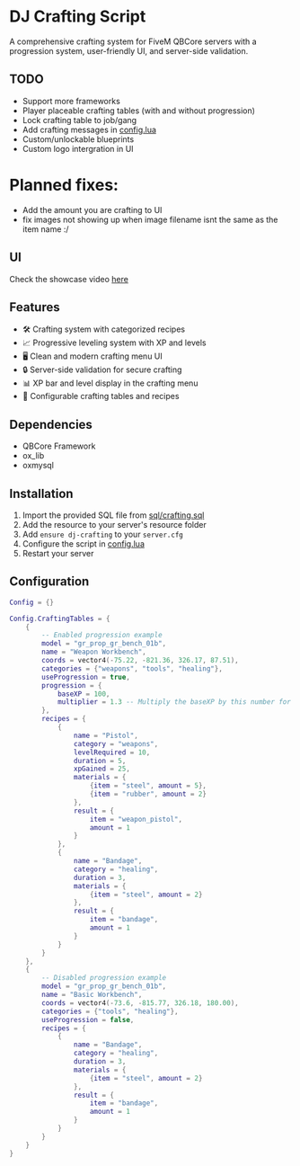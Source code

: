 # DJ Crafting Script

A comprehensive crafting system for FiveM QBCore servers with a progression system, user-friendly UI, and server-side validation.

## TODO

- Support more frameworks
- Player placeable crafting tables (with and without progression)
- Lock crafting table to job/gang
- Add crafting messages in [config.lua](config.lua)
- Custom/unlockable blueprints
- Custom logo intergration in UI

# Planned fixes:
- Add the amount you are crafting to UI
- fix images not showing up when image filename isnt the same as the item name :/

## UI

Check the showcase video [here](https://youtu.be/x01Dd6-VZME)

## Features

- 🛠️ Crafting system with categorized recipes
- 📈 Progressive leveling system with XP and levels
- 🖥️ Clean and modern crafting menu UI
- 🔒 Server-side validation for secure crafting
- 📊 XP bar and level display in the crafting menu
- 🔄 Configurable crafting tables and recipes

## Dependencies

- QBCore Framework
- ox_lib
- oxmysql

## Installation

1. Import the provided SQL file from [sql/crafting.sql](sql/crafting.sql)
2. Add the resource to your server's resource folder
3. Add `ensure dj-crafting` to your `server.cfg`
4. Configure the script in [config.lua](config.lua)
5. Restart your server

## Configuration
```lua
Config = {}

Config.CraftingTables = {
    {
        -- Enabled progression example
        model = "gr_prop_gr_bench_01b",
        name = "Weapon Workbench",
        coords = vector4(-75.22, -821.36, 326.17, 87.51),
        categories = {"weapons", "tools", "healing"},
        useProgression = true,
        progression = {
            baseXP = 100,
            multiplier = 1.3 -- Multiply the baseXP by this number for each level
        },
        recipes = {
            {
                name = "Pistol",
                category = "weapons",
                levelRequired = 10,
                duration = 5,
                xpGained = 25,
                materials = {
                    {item = "steel", amount = 5},
                    {item = "rubber", amount = 2}
                },
                result = {
                    item = "weapon_pistol",
                    amount = 1
                }
            },
            {
                name = "Bandage",
                category = "healing",
                duration = 3,
                materials = {
                    {item = "steel", amount = 2}
                },
                result = {
                    item = "bandage",
                    amount = 1
                }
            }
        }
    },
    {
        -- Disabled progression example
        model = "gr_prop_gr_bench_01b",
        name = "Basic Workbench",
        coords = vector4(-73.6, -815.77, 326.18, 180.00),
        categories = {"tools", "healing"},
        useProgression = false,
        recipes = {
            {
                name = "Bandage",
                category = "healing",
                duration = 3,
                materials = {
                    {item = "steel", amount = 2}
                },
                result = {
                    item = "bandage",
                    amount = 1
                }
            }
        }
    }
}
```
